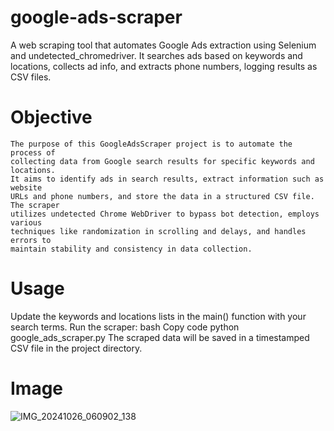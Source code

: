 # google-ads-scraper
A web scraping tool that automates Google Ads extraction using Selenium and undetected_chromedriver. It searches ads based on keywords and locations, collects ad info, and extracts phone numbers, logging results as CSV files.
# Objective
    The purpose of this GoogleAdsScraper project is to automate the process of 
    collecting data from Google search results for specific keywords and locations. 
    It aims to identify ads in search results, extract information such as website 
    URLs and phone numbers, and store the data in a structured CSV file. The scraper 
    utilizes undetected Chrome WebDriver to bypass bot detection, employs various 
    techniques like randomization in scrolling and delays, and handles errors to 
    maintain stability and consistency in data collection.

# Usage
Update the keywords and locations lists in the main() function with your search terms.
Run the scraper:
bash
Copy code
python google_ads_scraper.py
The scraped data will be saved in a timestamped CSV file in the project directory.
# Image
![IMG_20241026_060902_138](https://github.com/user-attachments/assets/84d1c253-7ab0-42fb-9f2a-5abba6f96021)
